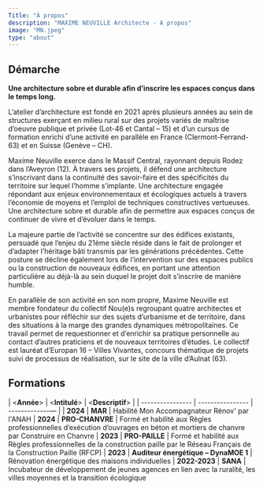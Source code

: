 ```yaml
---
Title: "À propos"
description: "MAXIME NEUVILLE Architecte - A propos"
image: "MN.jpeg"
type: "about"
---
```


## Démarche

**Une architecture sobre et durable afin d’inscrire les espaces conçus dans le temps long.**

L’atelier d’architecture est fondé en 2021 après plusieurs années au sein de structures exerçant en milieu rural sur des projets variés de maîtrise d’oeuvre publique et privée (Lot-46 et Cantal – 15) et d’un cursus de formation enrichi d’une activité en parallèle en France (Clermont-Ferrand-63) et en Suisse (Genève – CH).

Maxime Neuville exerce dans le Massif Central, rayonnant depuis Rodez dans l’Aveyron (12). À travers ses projets, il défend une architecture s’inscrivant dans la continuité des savoir-faire et des spécificités du territoire sur lequel l’homme s’implante. Une architecture engagée répondant aux enjeux environnementaux et écologiques actuels à travers l’économie de moyens et l’emploi de techniques constructives vertueuses. Une architecture sobre et durable afin de permettre aux espaces conçus de continuer de vivre et d’évoluer dans le temps.

La majeure partie de l’activité se concentre sur des édifices existants, persuadé que l’enjeu du 21ème siècle réside dans le fait de prolonger et d’adapter l’héritage bâti transmis par les générations précédentes. Cette posture se décline également lors de l’intervention sur des espaces publics ou la construction de nouveaux édifices, en portant une attention particulière au déjà-là au sein duquel le projet doit s’inscrire de manière humble.

En parallèle de son activité en son nom propre, Maxime Neuville est membre fondateur du collectif Nou(e)s regroupant quatre architectes et urbanistes pour réfléchir sur des sujets d’urbanisme et de territoire, dans des situations à la marge des grandes dynamiques métropolitaines. Ce travail permet de requestionner et d’enrichir sa pratique personnelle au contact d’autres praticiens et de nouveaux territoires d’études. Le collectif est lauréat d’Europan 16 – Villes Vivantes, concours thématique de projets suivi de processus de réalisation, sur le site de la ville d’Aulnat (63).

## Formations
|  <**Année**>  |  <**Intitulé**>  |  <**Descriptif**>  |
| ---------------- | ---------------- | -------------— |
| **2024** | **MAR** | Habilité Mon Accompagnateur Rénov' par l'ANAH
| **2024** | **PRO-CHANVRE** | Formé et habilité aux Règles professionnelles d’exécution d’ouvrages en béton et mortiers de chanvre par Construire en Chanvre
| **2023** | **PRO-PAILLE** | Formé et habilité aux Règles professionnelles de la construction paille par le Réseau Français de la Construction Paille (RFCP)
| **2023** | **Auditeur énergétique – DynaMOE 1** | Rénovation énergétique des maisons individuelles
| **2022-2023** | **SANA** | Incubateur de développement de jeunes agences en lien avec la ruralité, les villes moyennes et la transition écologique